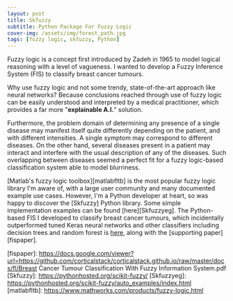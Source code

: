 ```yaml
---
layout: post
title: Skfuzzy
subtitle: Python Package For Fuzzy Logic
cover-img: /assets/img/forest_path.jpg
tags: [fuzzy logic, skfuzzy, Python]
---
```

Fuzzy logic is a concept first introduced by Zadeh in 1965 to model logical reasoning with a level of vagueness. I wanted 
to develop a Fuzzy Inference System (FIS) to classify breast cancer tumours. 

Why use fuzzy logic and not some trendy, state-of-the-art approach like neural networks? Because conclusions reached through 
use of fuzzy logic can be easily understood and interpreted by a medical practitioner, which provides a far more "**explainable A.I.**" 
solution. 

Furthermore, the problem domain of determining any presence of a single disease may manifest itself quite differently 
depending on the patient, and with different intensities. A single symptom may correspond to different diseases. On the 
other hand, several diseases present in a patient may interact and interfere with the usual description of any of the 
diseases. Such overlapping between diseases seemed a perfect fit for a fuzzy logic-based classification system able to model
blurriness. 
  
[Matlab's fuzzy logic toolbox][matlabfltb] is the most popular fuzzy logic library I'm aware of, with a large user 
community and many documented example use cases. However, I'm a Python developer at heart, so was happy to discover the 
[Skfuzzy] Python library. Some simple implementation examples can be found [here][Skfuzzyeg]. The Python-based FIS I 
developed to classify breast cancer tumours, which incidentally outperformed tuned Keras neural networks and other 
classifiers including decision trees and random forest is [here][fisgit], along with the [supporting paper][fispaper].   
   

[fisgit]: https://github.com/corticalstack/fuzzy-system-breast-cancer-wisconsin
[fispaper]: https://docs.google.com/viewer?url=https://github.com/corticalstack/corticalstack.github.io/raw/master/docs/fl/Breast Cancer Tumour Classification With Fuzzy Information System.pdf
[Skfuzzy]: https://pythonhosted.org/scikit-fuzzy/
[Skfuzzyeg]: https://pythonhosted.org/scikit-fuzzy/auto_examples/index.html
[matlabfltb]: https://www.mathworks.com/products/fuzzy-logic.html